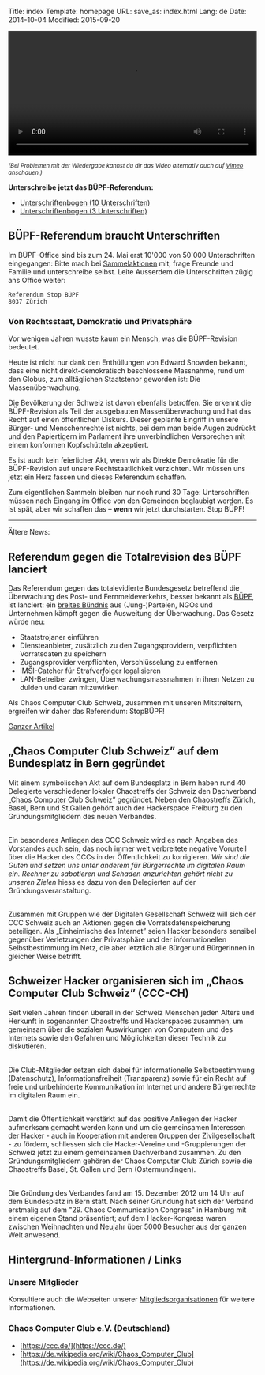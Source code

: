Title: index
Template: homepage
URL:
save_as: index.html
Lang: de
Date: 2014-10-04
Modified: 2015-09-20
<!--
<div class="jumbotron text-center"><div class="row">
<div class="col-md-4">
<img src="/images/ccc-ch.png" alt="Logo CCC-CH" width="263" height="183" />
</div>
<div class="col-md-8">
<h1>Chaos Computer Club Schweiz</h1>
</div>
</div></div>
-->

<video src="/media/buepf/buepf-720p.mp4" width=100% preload="metadata" controls>
  <track kind="subtitles" srclang="fr" label="Français" src="/media/buepf/fr.srt"/>
  <track kind="subtitles" srclang="it" label="Italiano" src="/media/buepf/it.srt"/>
  <track kind="subtitles" srclang="en" label="English" src="/media/buepf/en.srt"/>
  <track kind="subtitles" srclang="de" label="Deutsch" src="/media/buepf/de.srt"/>
  <track kind="subtitles" srclang="de-ch" label="Schwiizerdüütsch" src="/media/buepf/de-ch.srt">
Sorry, Dein Browser unterstützt die Wiedergabe von Videos noch nicht.
Du kannst es jedoch auch <a href="/media/buepf/buepf-720p.mp4">herunterladen</a> und mit
einem beliebigen Videoplayer anschauen!
</video>

<small>*(Bei Problemen mit der Wiedergabe kannst du dir das Video alternativ auch auf [Vimeo](https://vimeo.com/167485885) anschauen.)*</small>

**Unterschreibe jetzt das BÜPF-Referendum:**

-  [Unterschriftenbogen (10 Unterschriften)](https://www.buepf.ch/wp-content/uploads/BUEPF-10.pdf)
-  [Unterschriftenbogen (3 Unterschriften)](https://www.buepf.ch/wp-content/uploads/BUEPF-3.pdf)

## BÜPF-Referendum braucht Unterschriften

Im BÜPF-Office sind bis zum 24. Mai erst 10'000 von 50'000 Unterschriften eingegangen: Bitte mach bei [Sammelaktionen](https://www.buepf.ch/koordination-sammelevents/) mit, frage Freunde und Familie und unterschreibe selbst. Leite Ausserdem die Unterschriften zügig ans Office weiter:
```
Referendum Stop BÜPF
8037 Zürich
```

### Von Rechtsstaat, Demokratie und Privatsphäre

Vor wenigen Jahren wusste kaum ein Mensch, was die BÜPF-Revision bedeutet.

Heute ist nicht nur dank den Enthüllungen von Edward Snowden bekannt, dass eine
nicht direkt-demokratisch beschlossene Massnahme, rund um den Globus, zum
alltäglichen Staatstenor geworden ist: Die Massenüberwachung.

Die Bevölkerung der Schweiz ist davon ebenfalls betroffen. Sie erkennt die
BÜPF-Revision als Teil der ausgebauten Massenüberwachung
und hat das Recht auf einen öffentlichen Diskurs. Dieser
geplante Eingriff in unsere Bürger- und Menschenrechte ist nichts, bei
dem man beide Augen zudrückt und den Papiertigern im Parlament ihre
unverbindlichen Versprechen mit einem konformen Kopfschütteln akzeptiert.

Es ist auch kein feierlicher Akt, wenn wir als Direkte Demokratie für
die BÜPF-Revision auf unsere Rechtstaatlichkeit verzichten.
Wir müssen uns jetzt ein Herz fassen und dieses Referendum schaffen.

Zum eigentlichen Sammeln bleiben nur noch rund 30 Tage: Unterschriften müssen
nach Eingang im Office von den Gemeinden beglaubigt werden. Es ist spät, aber
wir schaffen das – **wenn** wir jetzt durchstarten. Stop BÜPF!

<hr>

Ältere News:

##  Referendum gegen die Totalrevision des BÜPF lanciert

Das Referendum gegen das totalevidierte Bundesgesetz betreffend die Überwachung des Post- und Fernmeldeverkehrs, besser bekannt als [BÜPF](https://www.admin.ch/opc/de/federal-gazette/2016/1991.pdf), ist lanciert: ein [breites Bündnis](https://stopbuepf.ch) aus (Jung-)Parteien, NGOs und Unternehmen kämpft gegen die Ausweitung der Überwachung. Das Gesetz würde neu:

- Staatstrojaner einführen
- Diensteanbieter, zusätzlich zu den Zugangsprovidern, verpflichten Vorratsdaten zu speichern
- Zugangsprovider verpflichten, Verschlüsselung zu entfernen
- IMSI-Catcher für Strafverfolger legalisieren
- LAN-Betreiber zwingen, Überwachungsmassnahmen in ihren Netzen zu dulden und daran mitzuwirken

Als Chaos Computer Club Schweiz, zusammen mit unseren Mitstreitern, ergreifen wir daher das Referendum: StopBÜPF!

[Ganzer Artikel](2016-03-29_referendum-gegen-buepf-lanciert.html)

## „Chaos Computer Club Schweiz” auf dem Bundesplatz in Bern gegründet

Mit einem symbolischen Akt auf dem Bundesplatz in Bern haben rund 40 Delegierte verschiedener lokaler Chaostreffs der Schweiz den
Dachverband „Chaos Computer Club Schweiz” gegründet. Neben den Chaostreffs Zürich, Basel, Bern und St.Gallen gehört auch der Hackerspace Freiburg
zu den Gründungsmitgliedern des neuen Verbandes.<br /><br />

Ein besonderes Anliegen des CCC Schweiz wird es nach Angaben des Vorstandes auch sein, das noch immer weit verbreitete negative Vorurteil über
die Hacker des CCCs in der Öffentlichkeit zu korrigieren. <cite>Wir sind die Guten und setzen uns unter anderem für Bürgerrechte im digitalen Raum ein. Rechner zu
sabotieren und Schaden anzurichten gehört nicht zu unseren Zielen</cite> hiess es dazu von den Delegierten auf der Gründungsveranstaltung.<br /><br />

Zusammen mit Gruppen wie der Digitalen Gesellschaft Schweiz will sich der CCC Schweiz auch an Aktionen gegen die Vorratsdatenspeicherung
beteiligen. Als „Einheimische des Internet” seien Hacker besonders sensibel gegenüber Verletzungen der Privatsphäre und der informationellen Selbstbestimmung
im Netz, die aber letztlich alle Bürger und Bürgerinnen in gleicher Weise betrifft.

## Schweizer Hacker organisieren sich im „Chaos Computer Club Schweiz” (CCC-CH)

Seit vielen Jahren finden überall in der Schweiz Menschen jeden Alters und Herkunft in sogenannten Chaostreffs und Hackerspaces zusammen, um gemeinsam über die sozialen Auswirkungen von Computern und des
Internets sowie den Gefahren und Möglichkeiten dieser Technik zu diskutieren.<br /><br />

Die Club-Mitglieder setzen sich dabei für informationelle Selbstbestimmung (Datenschutz), Informationsfreiheit (Transparenz) sowie für ein Recht auf freie und unbehinderte Kommunikation
im Internet und andere Bürgerrechte im digitalen Raum ein.<br /><br />

Damit die Öffentlichkeit verstärkt auf das positive Anliegen der Hacker aufmerksam gemacht werden kann und um die gemeinsamen Interessen der Hacker - auch in Kooperation mit anderen Gruppen der
Zivilgesellschaft - zu fördern, schliessen sich die Hacker-Vereine und -Gruppierungen der Schweiz jetzt zu einem gemeinsamen Dachverband zusammen. Zu den Gründungsmitgliedern gehören der Chaos Computer
Club Zürich sowie die Chaostreffs Basel, St. Gallen und Bern (Ostermundingen).<br /><br />

Die Gründung des Verbandes fand am 15. Dezember 2012 um 14 Uhr auf dem Bundesplatz in Bern statt. Nach seiner Gründung hat sich der Verband erstmalig auf dem "29. Chaos Communication Congress" in Hamburg mit
einem eigenen Stand präsentiert; auf dem Hacker-Kongress waren zwischen Weihnachten und Neujahr über 5000 Besucher aus der ganzen Welt anwesend.

## Hintergrund-Informationen / Links

### Unsere Mitglieder

  Konsultiere auch die Webseiten unserer [Mitgliedsorganisationen](members.html) für weitere Informationen.

### Chaos Computer Club e.V. (Deutschland)

  * [https://ccc.de/](https://ccc.de/)
  * [https://de.wikipedia.org/wiki/Chaos_Computer_Club](https://de.wikipedia.org/wiki/Chaos_Computer_Club)

